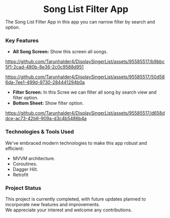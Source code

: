 <div align="center">  
 <h1 style="display: inline-block; margin: 0; vertical-align: middle;">Song List Filter App</h1>  
</div>  

The Song List Filter App in this app you can narrow filter by search and option.

### Key Features
  - **All Song Screen:** Show this screen all songs.

https://github.com/Tarunhalder4/DisplaySingerList/assets/95585517/b9bbc5f1-2cad-480b-8e36-2c0c9588d951



https://github.com/Tarunhalder4/DisplaySingerList/assets/95585517/50d586da-7ee1-499d-9730-284441294b0a


  - **Filter Screen:** In this Scree we can filter all song by search view and filter option. 
  - **Bottom Sheet:** Show filter option.

https://github.com/Tarunhalder4/DisplaySingerList/assets/95585517/d658ddce-ac73-42b6-909a-d3c4b5486b4a



### Technologies & Tools Used

We've embraced modern technologies to make this app robust and efficient:

- MVVM architecture.
- Coroutines.
- Dagger Hilt.
- Retrofit

### Project Status

This project is currently completed, with future updates planned to incorporate new features and improvements.\
We appreciate your interest and welcome any contributions.
